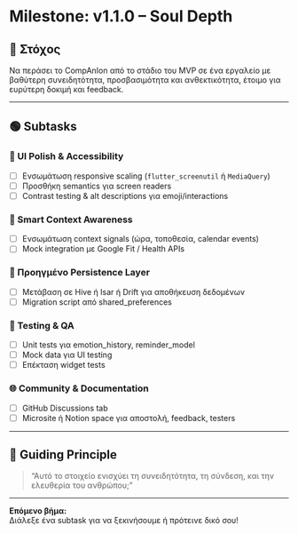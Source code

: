 # Milestone: v1.1.0 – Soul Depth

## 🎯 Στόχος
Να περάσει το CompAnIon από το στάδιο του MVP σε ένα εργαλείο με βαθύτερη συνειδητότητα, προσβασιμότητα και ανθεκτικότητα, έτοιμο για ευρύτερη δοκιμή και feedback.

---

## 🟢 Subtasks

### 📐 UI Polish & Accessibility
- [ ] Ενσωμάτωση responsive scaling (`flutter_screenutil` ή `MediaQuery`)
- [ ] Προσθήκη semantics για screen readers
- [ ] Contrast testing & alt descriptions για emoji/interactions

### 🧠 Smart Context Awareness
- [ ] Ενσωμάτωση context signals (ώρα, τοποθεσία, calendar events)
- [ ] Mock integration με Google Fit / Health APIs

### 💾 Προηγμένο Persistence Layer
- [ ] Μετάβαση σε Hive ή Isar ή Drift για αποθήκευση δεδομένων
- [ ] Migration script από shared_preferences

### 🧪 Testing & QA
- [ ] Unit tests για emotion_history, reminder_model
- [ ] Mock data για UI testing
- [ ] Επέκταση widget tests

### 🌐 Community & Documentation
- [ ] GitHub Discussions tab
- [ ] Microsite ή Notion space για αποστολή, feedback, testers

---

## 🧭 Guiding Principle

> “Αυτό το στοιχείο ενισχύει τη συνειδητότητα, τη σύνδεση, και την ελευθερία του ανθρώπου;”

---

**Επόμενο βήμα:**  
Διάλεξε ένα subtask για να ξεκινήσουμε ή πρότεινε δικό σου!
